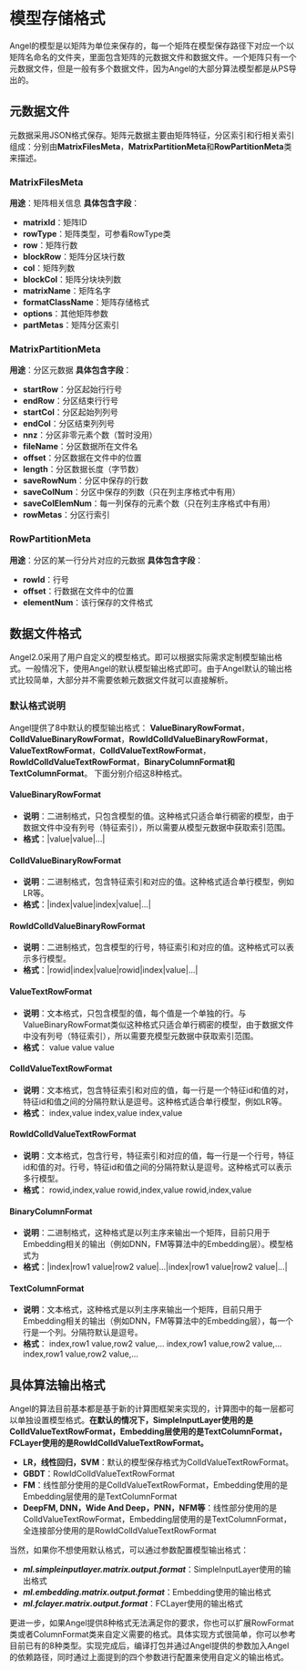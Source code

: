 # 模型存储格式
Angel的模型是以矩阵为单位来保存的，每一个矩阵在模型保存路径下对应一个以矩阵名命名的文件夹，里面包含矩阵的元数据文件和数据文件。一个矩阵只有一个元数据文件，但是一般有多个数据文件，因为Angel的大部分算法模型都是从PS导出的。

## 元数据文件

元数据采用JSON格式保存。矩阵元数据主要由矩阵特征，分区索引和行相关索引组成：分别由**MatrixFilesMeta**，**MatrixPartitionMeta**和**RowPartitionMeta**类来描述。
### MatrixFilesMeta
**用途**：矩阵相关信息
**具体包含字段**：

 - **matrixId**：矩阵ID 
 - **rowType**：矩阵类型，可参看RowType类
 - **row**：矩阵行数 
 - **blockRow**：矩阵分区块行数
 - **col**：矩阵列数 
 - **blockCol**：矩阵分块块列数 
 - **matrixName**：矩阵名字 
 - **formatClassName**：矩阵存储格式
 - **options**：其他矩阵参数 
 - **partMetas**：矩阵分区索引

### MatrixPartitionMeta
**用途**：分区元数据
**具体包含字段**：
- **startRow**：分区起始行行号
- **endRow**：分区结束行行号
- **startCol**：分区起始列列号
- **endCol**：分区结束列列号
- **nnz**：分区非零元素个数（暂时没用）
- **fileName**：分区数据所在文件名
- **offset**：分区数据在文件中的位置
- **length**：分区数据长度（字节数）
- **saveRowNum**：分区中保存的行数
- **saveColNum**：分区中保存的列数（只在列主序格式中有用）
- **saveColElemNum**：每一列保存的元素个数（只在列主序格式中有用）
- **rowMetas**：分区行索引

### RowPartitionMeta
**用途**：分区的某一行分片对应的元数据
**具体包含字段**：
- **rowId**：行号
- **offset**：行数据在文件中的位置
- **elementNum**：该行保存的文件格式

## 数据文件格式
Angel2.0采用了用户自定义的模型格式。即可以根据实际需求定制模型输出格式。一般情况下，使用Angel的默认模型输出格式即可。由于Angel默认的输出格式比较简单，大部分并不需要依赖元数据文件就可以直接解析。


### 默认格式说明
Angel提供了8中默认的模型输出格式：
**ValueBinaryRowFormat**，**ColIdValueBinaryRowFormat**，**RowIdColIdValueBinaryRowFormat**，**ValueTextRowFormat**，**ColIdValueTextRowFormat**，**RowIdColIdValueTextRowFormat**，**BinaryColumnFormat和TextColumnFormat**。 下面分别介绍这8种格式。
#### ValueBinaryRowFormat
- **说明**：二进制格式，只包含模型的值。这种格式只适合单行稠密的模型，由于数据文件中没有列号（特征索引），所以需要从模型元数据中获取索引范围。
- **格式**：|value|value|...|

####  ColIdValueBinaryRowFormat
- **说明**：二进制格式，包含特征索引和对应的值。这种格式适合单行模型，例如LR等。
- **格式**：|index|value|index|value|...|

#### RowIdColIdValueBinaryRowFormat
- **说明**：二进制格式，包含模型的行号，特征索引和对应的值。这种格式可以表示多行模型。
- **格式**：|rowid|index|value|rowid|index|value|...|

#### ValueTextRowFormat
- **说明**：文本格式，只包含模型的值，每个值是一个单独的行。与ValueBinaryRowFormat类似这种格式只适合单行稠密的模型，由于数据文件中没有列号（特征索引），所以需要充模型元数据中获取索引范围。
- **格式**：
value
value
value

#### ColIdValueTextRowFormat
- **说明**：文本格式，包含特征索引和对应的值，每一行是一个特征id和值的对，特征id和值之间的分隔符默认是逗号。这种格式适合单行模型，例如LR等。
- **格式**：
index,value
index,value
index,value

#### RowIdColIdValueTextRowFormat
- **说明**：文本格式，包含行号，特征索引和对应的值，每一行是一个行号，特征id和值的对。行号，特征id和值之间的分隔符默认是逗号。这种格式可以表示多行模型。
- **格式**：
rowid,index,value
rowid,index,value
rowid,index,value

#### BinaryColumnFormat
- **说明**：二进制格式，这种格式是以列主序来输出一个矩阵，目前只用于Embedding相关的输出（例如DNN，FM等算法中的Embedding层）。模型格式为
- **格式**：|index|row1 value|row2 value|...|index|row1 value|row2 value|...|

#### TextColumnFormat
- **说明**：文本格式，这种格式是以列主序来输出一个矩阵，目前只用于Embedding相关的输出（例如DNN，FM等算法中的Embedding层），每一个行是一个列。分隔符默认是逗号。
- **格式**：
index,row1 value,row2 value,...
index,row1 value,row2 value,...
index,row1 value,row2 value,...

## 具体算法输出格式
Angel的算法目前基本都是基于新的计算图框架来实现的，计算图中的每一层都可以单独设置模型格式。**在默认的情况下，SimpleInputLayer使用的是ColIdValueTextRowFormat，Embedding层使用的是TextColumnFormat，FCLayer使用的是RowIdColIdValueTextRowFormat。**
- **LR，线性回归，SVM**：默认的模型保存格式为ColIdValueTextRowFormat。
- **GBDT**：RowIdColIdValueTextRowFormat
- **FM**：线性部分使用的是ColIdValueTextRowFormat，Embedding使用的是Embedding层使用的是TextColumnFormat
- **DeepFM, DNN，Wide And Deep，PNN，NFM等**：线性部分使用的是ColIdValueTextRowFormat，Embedding层使用的是TextColumnFormat，全连接部分使用的是RowIdColIdValueTextRowFormat

当然，如果你不想使用默认格式，可以通过参数配置模型输出格式：
- ***ml.simpleinputlayer.matrix.output.format***：SimpleInputLayer使用的输出格式
- ***ml.embedding.matrix.output.format***：Embedding使用的输出格式
- ***ml.fclayer.matrix.output.format***：FCLayer使用的输出格式

更进一步，如果Angel提供8种格式无法满足你的要求，你也可以扩展RowFormat类或者ColumnFormat类来自定义需要的格式。具体实现方式很简单，你可以参考目前已有的8种类型。实现完成后，编译打包并通过Angel提供的参数加入Angel的依赖路径，同时通过上面提到的四个参数进行配置来使用自定义的输出格式。


